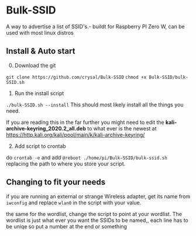 # Bulk-SSID
A way to advertise a list of SSID's.- buildt for Raspberry PI Zero W, can be used with most linux distros

## Install & Auto start
0. Download the git

  `git clone https://github.com/crysal/Bulk-SSID`
  `chmod +x Bulk-SSID/bulk-SSID.sh`

1. Run the install script

`./bulk-SSID.sh --install` This should most likely install all the things you need.

If you are reading this in the far further you might need to edit the **kali-archive-keyring_2020.2_all.deb** to what ever is the newest at https://http.kali.org/kali/pool/main/k/kali-archive-keyring/

2. Add script to crontab 

do `crontab -e` and add `@reboot ./home/pi/Bulk-SSID/bulk-ssid.sh` replacing the path to where you store your script.

## Changing to fit your needs
if you are running an external or strange Wireless adapter, get its name from `iwconfig` and replace `wlan0` in the script with your value.

the same for the wordlist, change the script to point at your wordlist. The wordlist is just what ever you want the SSIDs to be named,, each line has to be uniqe so put a number at the end or something
